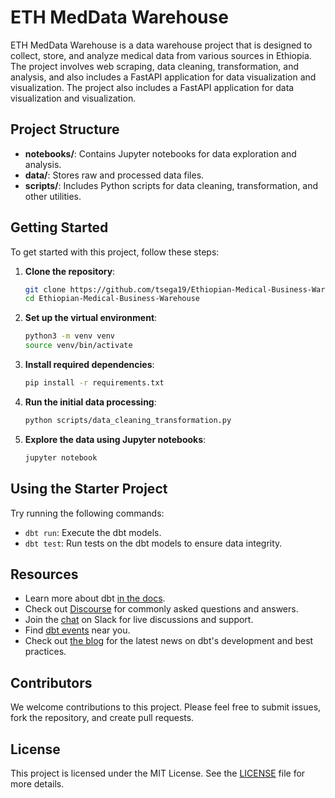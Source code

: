 # ETH MedData Warehouse
ETH MedData Warehouse is a data warehouse project that is designed to collect, store, and analyze medical data from various sources in Ethiopia. The project involves web scraping, data cleaning, transformation, and analysis, and also includes a FastAPI application for data visualization and visualization. The project also includes a FastAPI application for data visualization and visualization.


## Project Structure

- **notebooks/**: Contains Jupyter notebooks for data exploration and analysis.
- **data/**: Stores raw and processed data files.
- **scripts/**: Includes Python scripts for data cleaning, transformation, and other utilities.

## Getting Started

To get started with this project, follow these steps:

1. **Clone the repository**:
   ```bash
   git clone https://github.com/tsega19/Ethiopian-Medical-Business-Warehouse.git
   cd Ethiopian-Medical-Business-Warehouse
   ```

2. **Set up the virtual environment**:
   ```bash
   python3 -m venv venv
   source venv/bin/activate
   ```

3. **Install required dependencies**:
   ```bash
   pip install -r requirements.txt
   ```

4. **Run the initial data processing**:
   ```bash
   python scripts/data_cleaning_transformation.py
   ```

5. **Explore the data using Jupyter notebooks**:
   ```bash
   jupyter notebook
   ```

## Using the Starter Project

Try running the following commands:
- `dbt run`: Execute the dbt models.
- `dbt test`: Run tests on the dbt models to ensure data integrity.

## Resources

- Learn more about dbt [in the docs](https://docs.getdbt.com/docs/introduction).
- Check out [Discourse](https://discourse.getdbt.com/) for commonly asked questions and answers.
- Join the [chat](https://community.getdbt.com/) on Slack for live discussions and support.
- Find [dbt events](https://events.getdbt.com) near you.
- Check out [the blog](https://blog.getdbt.com/) for the latest news on dbt's development and best practices.

## Contributors

We welcome contributions to this project. Please feel free to submit issues, fork the repository, and create pull requests.

## License

This project is licensed under the MIT License. See the [LICENSE](LICENSE) file for more details.
